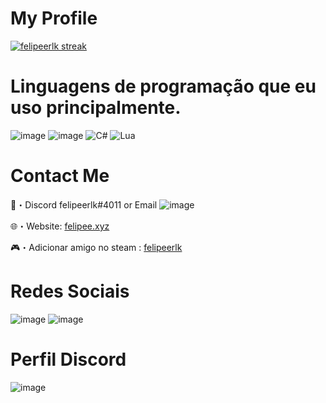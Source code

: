 # My Profile
<a href="https://github.com/felipeerlk">
<img title="felipeerlk stats" alt="felipeerlk streak" 
src="https://github-readme-stats.vercel.app/api?username=felipeerlk&theme=dark&show_icons=true" 
data-canonical-src="https://github-readme-streak-stats.herokuapp.com/?user=felipeerlk&amp;theme=dark&amp;hide_border=true&amp;stroke=f53b3b" style="max-width: 100%;">
</a>

# Linguagens de programação que eu uso principalmente.
![image](https://user-images.githubusercontent.com/104572411/172455886-b950301e-263b-4d7b-9b67-5d2bca9edf06.png) ![image](https://user-images.githubusercontent.com/104572411/172455938-697a7225-23e3-489b-af73-53ba52390ca6.png) ![C#](https://img.shields.io/badge/c%23-%23239120.svg?style=for-the-badge&logo=c-sharp&logoColor=white) ![Lua](https://img.shields.io/badge/lua-%232C2D72.svg?style=for-the-badge&logo=lua&logoColor=white)

# Contact Me

📩・Discord felipeerlk#4011 or Email ![image](https://media.discordapp.net/attachments/892222232716251156/983849341187940362/8104LoadingEmote.gif)

🌐・Website: <a href="https://steamcommunity.com/id/sarnaxOfficial/" rel="nofollow">felipee.xyz</a>

🎮・Adicionar amigo no steam : <a href="https://steamcommunity.com/id/sarnaxOfficial/" rel="nofollow">felipeerlk</a>

# Redes Sociais
![image](https://img.shields.io/badge/YouTube-FF0000?style=for-the-badge&logo=youtube&logoColor=white)
![image](https://img.shields.io/badge/Instagram-E4405F?style=for-the-badge&logo=instagram&logoColor=white)

# Perfil Discord
![image](https://user-images.githubusercontent.com/104572411/172455655-d2162983-79b2-4a39-be96-e980100e3871.png)
